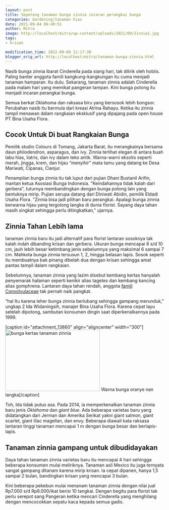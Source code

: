 ```yaml
---
layout: post
title: Sepotong tanaman bunga zinnia incaran perangkai bunga
categories: Gardening|tanaman hias
date: 2021-09-04 06:49:51
author: Mitra
image: http://localhost/mitra/wp-content/uploads/2021/09/Zinnia1.jpg
tags:
- krisan

modification_time: 2022-09-09 12:17:30
blogger_orig_url: http://localhost/mitra/tanaman-bunga-zinnia.html
---
```


Nasib <span class="keyword _ngcontent-uuo-101" aria-hidden="false">bunga zinnia</span> ibarat Cinderella pada siang hari, tak dilirik oleh hobiis. Paling banter anggota famili kangkung-kangkungan itu cuma menjadi tanaman hamparan. Itu dulu. Sekarang, tanaman zinnia adalah Cinderella pada malam hari yang memikat pangeran tampan. Kini bunga potong itu menjadi incaran perangkai bunga.

Semua berkat Oklahoma dan raksasa biru yang bersosok lebih bongsor. Perubahan nasib itu bermula dari kreasi Atrina Rahayu. Ketika itu zinnia tampil menawan dalam rangkaian eksklusif yang dipajang pada open house PT Bina Usaha Flora.
<h2>Cocok Untuk Di buat Rangkaian Bunga</h2>
Pemilik studio Colours di Tomang, Jakarta Barat, itu merangkainya bersama daun philodendron, asparagus, dan ivy. Zinnia terlihat elegan di antara buah labu hias, liatris, dan ivy dalam teko antik. Warna-warni eksotis seperti merah, jingga, krem, dan hijau “menyihir” mata tamu yang datang ke Desa Mariwati, Cipanas, Cianjur.

Penampilan <span class="keyword _ngcontent-uuo-101" aria-hidden="false">bunga zinnia</span> itu tak luput dari pujian Dhani Bustanil Arifin, mantan ketua Asosiasi Bunga Indonesia. "Keindahannya tidak kalah dari gerbera", tuturnya membandingkan dengan bunga potong lain yang bentuknya mirip.
Pujian serupa datang dari Diniwati Abidin, pemilik Eldadi Usaha Flora. "Zinnia bisa jadi pilihan baru perangkai. Apalagi <span class="keyword _ngcontent-uuo-101" aria-hidden="false">bunga zinnia</span> berwarna hijau yang tergolong langka di dunia florist. Sayang daya tahan masih singkat sehingga perlu ditingkatkan," ujarnya.
<h2 id="Zinnia">Zinnia Tahan Lebih lama</h2>
tanaman zinnia baru itu jadi alternatif para florist lantaran sosoknya tak kalah indah dibanding krisan dan gerbera. Ukuran bunga mencapai 8 s/d 10 cm, jauh lebih besar ketimbang jenis sebelumnya yang maksimal 6 sampai 7 cm.
Mahkota <span class="keyword _ngcontent-uuo-101" aria-hidden="false">bunga zinnia</span> tersusun 1, 2, hingga belasan lapis. Sosok seperti itu membuatnya bak pinang dibelah dua dengan krisan sehingga amat pantas tampil dalam rangkaian.

Sebelumnya, tanaman zinnia yang lazim disebut kembang kertas hanyalah penyemarak halaman seperti kenikir alias tagetes dan kembang kancing alias gomphrena. Lantaran daya tahan rendah, anggota <a href="https://www.itis.gov/servlet/SingleRpt/SingleRpt?search_topic=TSN&amp;search_value=30648" target="_blank" rel="nofollow noopener">famili Convolvulaceae</a> tak pernah naik pangkat.

“hal Itu karena leher <span class="keyword _ngcontent-uuo-101" aria-hidden="false">bunga zinnia</span> berlubang sehingga gampang merunduk,” ungkap 2 Ida Widaningsih, manajer Bina Usaha Flora. Karena cepat layu setelah dipotong, sambutan konsumen dingin saat diperkenalkannya pada 1999.

[caption id="attachment_13860" align="aligncenter" width="300"]<a href="http://127.0.0.1/mitra/wp-content/uploads/2021/09/Zinnia.jpg"><img class="cld-overwrite wp-image-13860 size-medium" src="http://127.0.0.1/mitra/wp-content/uploads/2021/09/Zinnia-300x194.jpg" alt="bunga kertas tanaman zinnia" width="300" height="194" /></a> Warna bunga oranye nan langka[/caption]

Toh, Ida tidak putus asa. Pada 2014, ia memperkenalkan tanaman zinnia baru jenis <em>Oklahoma</em> dan <em>giant blue</em>. Ada beberapa varietas baru yang didatangkan dari Jerman dan Amerika Serikat yakni giant salmon, giant scarlet, giant lilac magellan, dan envy. Beberapa diawali kata raksasa lantaran tinggi tanaman mencapai 1 m dengan bunga besar dan berlapis-lapis.
<h2>Tanaman zinnia gampang untuk dibudidayakan</h2>
Daya tahan <span class="keyword _ngcontent-uuo-101" aria-hidden="false">tanaman zinnia</span> varietas baru itu mencapai 4 hari sehingga beberapa konsumen mulai meliriknya. Tanaman asli Mexico itu juga ternyata sangat gampang ditanam karena mirip krisan. Ia cepat dipanen, hanya 1,5 sampai 2 bulan, bandingkan krisan yang mencapai 3 bulan.

Kini beberapa pekebun mulai menanam <span class="keyword _ngcontent-uuo-101" aria-hidden="false">tanaman zinnia</span> dengan nilai jual Rp7.000 s/d Rp8.000/ikat berisi 10 tangkai. Dengan begitu para florist tak perlu serepot sang Pangeran ketika mencari Cinderella yang menghilang dengan mencocokkan sepatu kaca kepada semua gadis.
